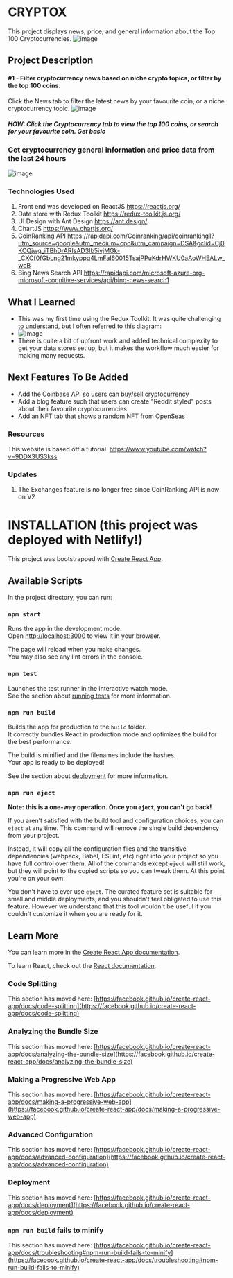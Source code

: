 # CRYPTOX
This project displays news, price, and general information about the Top 100 Cryptocurrencies.
![image](https://user-images.githubusercontent.com/94336773/168397708-691fedab-1945-42d4-bd91-efd1facb8788.png)


## Project Description
#### #1 - Filter cryptocurrency news based on niche crypto topics, or filter by the top 100 coins.
Click the News tab to filter the latest news by your favourite coin, or a niche cryptocurrency topic.
![image](https://user-images.githubusercontent.com/94336773/168397907-c54320cd-abf6-42b0-a30e-933f1687cf5e.png)

##### HOW: Click the Cryptocurrency tab to view the top 100 coins, or search for your favourite coin. Get basic 

### Get cryptocurrency general information and price data from the last 24 hours

![image](https://user-images.githubusercontent.com/94336773/168397776-2dd69d45-81e1-4cb4-af3a-405a6d1a8152.png)



### Technologies Used
1. Front end was developed on ReactJS https://reactjs.org/
2. Date store with Redux Toolkit https://redux-toolkit.js.org/
3. UI Design with Ant Design https://ant.design/
4. ChartJS https://www.chartjs.org/
5. CoinRanking API https://rapidapi.com/Coinranking/api/coinranking1?utm_source=google&utm_medium=cpc&utm_campaign=DSA&gclid=Cj0KCQjwg_iTBhDrARIsAD3Ib5ivjMGk-_CXCf0fGbLng21mkyppq4LmFaI60015TsajPPuKdrHWKU0aAoWHEALw_wcB
6. Bing News Search API https://rapidapi.com/microsoft-azure-org-microsoft-cognitive-services/api/bing-news-search1

## What I Learned
- This was my first time using the Redux Toolkit. It was quite challenging to understand, but I often referred to this diagram: 
- ![image](https://user-images.githubusercontent.com/94336773/168397978-ad460756-4712-40df-8cdf-408956e5c940.png)
- There is quite a bit of upfront work and added technical complexity to get your data stores  set up, but it makes the workflow much easier for making many requests.

## Next Features To Be Added
- Add the Coinbase API so users can buy/sell cryptocurrency
- Add a blog feature such that users can create "Reddit styled" posts about their favourite cryptocurrencies
- Add an NFT tab that shows a random NFT from OpenSeas

### Resources

This website is based off a tutorial. https://www.youtube.com/watch?v=9DDX3US3kss

### Updates

1. The Exchanges feature is no longer free since CoinRanking API is now on V2


# INSTALLATION (this project was deployed with Netlify!)

This project was bootstrapped with [Create React App](https://github.com/facebook/create-react-app).

## Available Scripts

In the project directory, you can run:

### `npm start`

Runs the app in the development mode.\
Open [http://localhost:3000](http://localhost:3000) to view it in your browser.

The page will reload when you make changes.\
You may also see any lint errors in the console.

### `npm test`

Launches the test runner in the interactive watch mode.\
See the section about [running tests](https://facebook.github.io/create-react-app/docs/running-tests) for more information.

### `npm run build`

Builds the app for production to the `build` folder.\
It correctly bundles React in production mode and optimizes the build for the best performance.

The build is minified and the filenames include the hashes.\
Your app is ready to be deployed!

See the section about [deployment](https://facebook.github.io/create-react-app/docs/deployment) for more information.

### `npm run eject`

**Note: this is a one-way operation. Once you `eject`, you can't go back!**

If you aren't satisfied with the build tool and configuration choices, you can `eject` at any time. This command will remove the single build dependency from your project.

Instead, it will copy all the configuration files and the transitive dependencies (webpack, Babel, ESLint, etc) right into your project so you have full control over them. All of the commands except `eject` will still work, but they will point to the copied scripts so you can tweak them. At this point you're on your own.

You don't have to ever use `eject`. The curated feature set is suitable for small and middle deployments, and you shouldn't feel obligated to use this feature. However we understand that this tool wouldn't be useful if you couldn't customize it when you are ready for it.

## Learn More

You can learn more in the [Create React App documentation](https://facebook.github.io/create-react-app/docs/getting-started).

To learn React, check out the [React documentation](https://reactjs.org/).

### Code Splitting

This section has moved here: [https://facebook.github.io/create-react-app/docs/code-splitting](https://facebook.github.io/create-react-app/docs/code-splitting)

### Analyzing the Bundle Size

This section has moved here: [https://facebook.github.io/create-react-app/docs/analyzing-the-bundle-size](https://facebook.github.io/create-react-app/docs/analyzing-the-bundle-size)

### Making a Progressive Web App

This section has moved here: [https://facebook.github.io/create-react-app/docs/making-a-progressive-web-app](https://facebook.github.io/create-react-app/docs/making-a-progressive-web-app)

### Advanced Configuration

This section has moved here: [https://facebook.github.io/create-react-app/docs/advanced-configuration](https://facebook.github.io/create-react-app/docs/advanced-configuration)

### Deployment

This section has moved here: [https://facebook.github.io/create-react-app/docs/deployment](https://facebook.github.io/create-react-app/docs/deployment)

### `npm run build` fails to minify

This section has moved here: [https://facebook.github.io/create-react-app/docs/troubleshooting#npm-run-build-fails-to-minify](https://facebook.github.io/create-react-app/docs/troubleshooting#npm-run-build-fails-to-minify)
